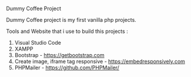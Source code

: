 Dummy Coffee Project

Dummy Coffee project is my first vanilla php projects.

Tools and Website that i use to build this projects :
1. Visual Studio Code
2. XAMPP
3. Bootstrap - https://getbootstrap.com
4. Create image, iframe tag responsive - https://embedresponsively.com
5. PHPMailer - https://github.com/PHPMailer/
